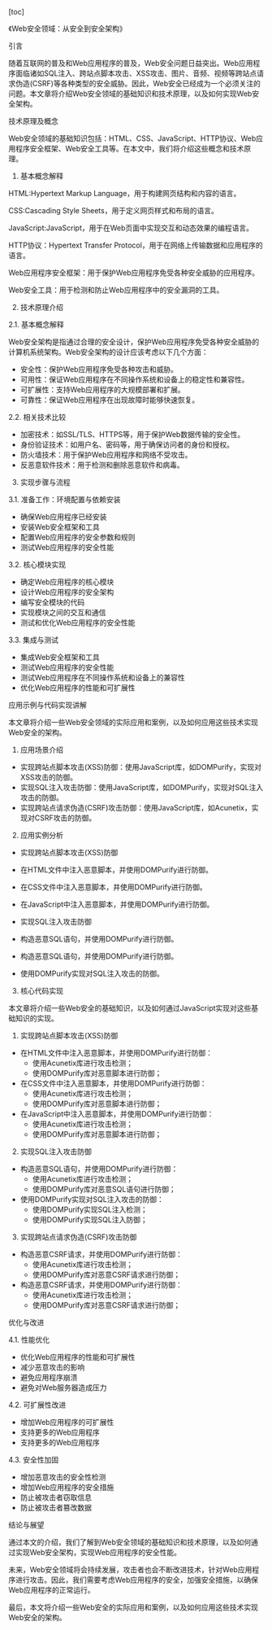 
[toc]                    
                
                
《Web安全领域：从安全到安全架构》

引言

随着互联网的普及和Web应用程序的普及，Web安全问题日益突出。Web应用程序面临诸如SQL注入、跨站点脚本攻击、XSS攻击、图片、音频、视频等跨站点请求伪造(CSRF)等各种类型的安全威胁。因此，Web安全已经成为一个必须关注的问题。本文章将介绍Web安全领域的基础知识和技术原理，以及如何实现Web安全架构。

技术原理及概念

Web安全领域的基础知识包括：HTML、CSS、JavaScript、HTTP协议、Web应用程序安全框架、Web安全工具等。在本文中，我们将介绍这些概念和技术原理。

1. 基本概念解释

HTML:Hypertext Markup Language，用于构建网页结构和内容的语言。

CSS:Cascading Style Sheets，用于定义网页样式和布局的语言。

JavaScript:JavaScript，用于在Web页面中实现交互和动态效果的编程语言。

HTTP协议：Hypertext Transfer Protocol，用于在网络上传输数据和应用程序的语言。

Web应用程序安全框架：用于保护Web应用程序免受各种安全威胁的应用程序。

Web安全工具：用于检测和防止Web应用程序中的安全漏洞的工具。

2. 技术原理介绍

2.1. 基本概念解释

Web安全架构是指通过合理的安全设计，保护Web应用程序免受各种安全威胁的计算机系统架构。Web安全架构的设计应该考虑以下几个方面：

- 安全性：保护Web应用程序免受各种攻击和威胁。
- 可用性：保证Web应用程序在不同操作系统和设备上的稳定性和兼容性。
- 可扩展性：支持Web应用程序的大规模部署和扩展。
- 可靠性：保证Web应用程序在出现故障时能够快速恢复。

2.2. 相关技术比较

- 加密技术：如SSL/TLS、HTTPS等，用于保护Web数据传输的安全性。
- 身份验证技术：如用户名、密码等，用于确保访问者的身份和授权。
- 防火墙技术：用于保护Web应用程序和网络不受攻击。
- 反恶意软件技术：用于检测和删除恶意软件和病毒。

3. 实现步骤与流程

3.1. 准备工作：环境配置与依赖安装

- 确保Web应用程序已经安装
- 安装Web安全框架和工具
- 配置Web应用程序的安全参数和规则
- 测试Web应用程序的安全性能

3.2. 核心模块实现

- 确定Web应用程序的核心模块
- 设计Web应用程序的安全架构
- 编写安全模块的代码
- 实现模块之间的交互和通信
- 测试和优化Web应用程序的安全性能

3.3. 集成与测试

- 集成Web安全框架和工具
- 测试Web应用程序的安全性能
- 测试Web应用程序在不同操作系统和设备上的兼容性
- 优化Web应用程序的性能和可扩展性

应用示例与代码实现讲解

本文章将介绍一些Web安全领域的实际应用和案例，以及如何应用这些技术实现Web安全的架构。

1. 应用场景介绍

- 实现跨站点脚本攻击(XSS)防御：使用JavaScript库，如DOMPurify，实现对XSS攻击的防御。
- 实现SQL注入攻击防御：使用JavaScript库，如DOMPurify，实现对SQL注入攻击的防御。
- 实现跨站点请求伪造(CSRF)攻击防御：使用JavaScript库，如Acunetix，实现对CSRF攻击的防御。

2. 应用实例分析

- 实现跨站点脚本攻击(XSS)防御
- 在HTML文件中注入恶意脚本，并使用DOMPurify进行防御。
- 在CSS文件中注入恶意脚本，并使用DOMPurify进行防御。
- 在JavaScript中注入恶意脚本，并使用DOMPurify进行防御。

- 实现SQL注入攻击防御
- 构造恶意SQL语句，并使用DOMPurify进行防御。
- 构造恶意SQL语句，并使用DOMPurify进行防御。
- 使用DOMPurify实现对SQL注入攻击的防御。

3. 核心代码实现

本文章将介绍一些Web安全的基础知识，以及如何通过JavaScript实现对这些基础知识的实现。

1. 实现跨站点脚本攻击(XSS)防御

- 在HTML文件中注入恶意脚本，并使用DOMPurify进行防御：
	+ 使用Acunetix库进行攻击检测；
	+ 使用DOMPurify库对恶意脚本进行防御；
- 在CSS文件中注入恶意脚本，并使用DOMPurify进行防御：
	+ 使用Acunetix库进行攻击检测；
	+ 使用DOMPurify库对恶意脚本进行防御；
- 在JavaScript中注入恶意脚本，并使用DOMPurify进行防御：
	+ 使用Acunetix库进行攻击检测；
	+ 使用DOMPurify库对恶意脚本进行防御；

2. 实现SQL注入攻击防御

- 构造恶意SQL语句，并使用DOMPurify进行防御：
	+ 使用Acunetix库进行攻击检测；
	+ 使用DOMPurify库对恶意SQL语句进行防御；
- 使用DOMPurify实现对SQL注入攻击的防御：
	+ 使用DOMPurify实现SQL注入检测；
	+ 使用DOMPurify实现SQL注入防御；

3. 实现跨站点请求伪造(CSRF)攻击防御

- 构造恶意CSRF请求，并使用DOMPurify进行防御：
	+ 使用Acunetix库进行攻击检测；
	+ 使用DOMPurify库对恶意CSRF请求进行防御；
- 构造恶意CSRF请求，并使用DOMPurify进行防御：
	+ 使用Acunetix库进行攻击检测；
	+ 使用DOMPurify库对恶意CSRF请求进行防御；

优化与改进

4.1. 性能优化

- 优化Web应用程序的性能和可扩展性
- 减少恶意攻击的影响
- 避免应用程序崩溃
- 避免对Web服务器造成压力

4.2. 可扩展性改进

- 增加Web应用程序的可扩展性
- 支持更多的Web应用程序
- 支持更多的Web应用程序

4.3. 安全性加固

- 增加恶意攻击的安全性检测
- 增加Web应用程序的安全措施
- 防止被攻击者窃取信息
- 防止被攻击者篡改数据

结论与展望

通过本文的介绍，我们了解到Web安全领域的基础知识和技术原理，以及如何通过实现Web安全架构，实现Web应用程序的安全性能。

未来，Web安全领域将会持续发展，攻击者也会不断改进技术，针对Web应用程序进行攻击。因此，我们需要考虑Web应用程序的安全，加强安全措施，以确保Web应用程序的正常运行。

最后，本文将介绍一些Web安全的实际应用和案例，以及如何应用这些技术实现Web安全的架构。

